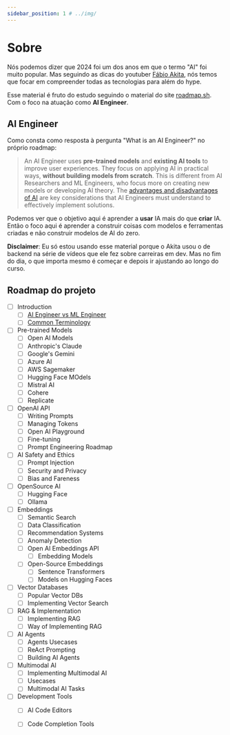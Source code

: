 ```yaml
---
sidebar_position: 1 # ../img/
---
```


# Sobre

Nós podemos dizer que 2024 foi um dos anos em que o termo "AI" foi muito popular. Mas seguindo as dicas do youtuber  [Fábio Akita](https://www.youtube.com/@Akitando), nós temos que focar em compreender todas as tecnologias para além do hype.

Esse material é fruto do estudo seguindo o material do site [roadmap.sh](https://roadmap.sh/ai-engineer). Com o foco na atuação como **AI Engineer**.

## AI Engineer

Como consta como resposta à pergunta "What is an AI Engineer?" no próprio roadmap:
  
> An AI Engineer uses **pre-trained models** and **existing AI tools** to improve user experiences. They focus on applying AI in practical ways, **without building models from scratch**. This is different from AI Researchers and ML Engineers, who focus more on creating new models or developing AI theory. The [advantages and disadvantages of AI](https://towardsdatascience.com/advantages-and-disadvantages-of-artificial-intelligence-182a5ef6588c) are key considerations that AI Engineers must understand to effectively implement solutions.

Podemos ver que o objetivo aqui é aprender a **usar** IA mais do que **criar** IA. Então o foco aqui é aprender a construir coisas com modelos e ferramentas criadas e não construir modelos de AI do zero.

**Disclaimer**: Eu só estou usando esse material porque o Akita usou o de backend na série de vídeos que ele fez sobre carreiras em dev. Mas no fim do dia, o que importa mesmo é começar e depois ir ajustando ao longo do curso.

## Roadmap do projeto

- [ ] Introduction
  - [ ] [AI Engineer vs ML Engineer](../01-ai-engineer/02-intro/01-ai-ml.md)
  - [ ] [Common Terminology](../01-ai-engineer/02-intro/02-Terminologia.md)
- [ ] Pre-trained Models
  - [ ] Open AI Models
  - [ ] Anthropic's Claude
  - [ ] Google's Gemini
  - [ ] Azure AI
  - [ ] AWS Sagemaker
  - [ ] Hugging Face MOdels
  - [ ] Mistral AI
  - [ ] Cohere
  - [ ] Replicate
- [ ] OpenAI API
  - [ ] Writing Prompts
  - [ ] Managing Tokens
  - [ ] Open AI Playground
  - [ ] Fine-tuning
  - [ ] Prompt Engineering Roadmap
- [ ] AI Safety and Ethics
  - [ ] Prompt Injection
  - [ ] Security and Privacy
  - [ ] Bias and Fareness
- [ ] OpenSource AI
  - [ ] Hugging Face
  - [ ] Ollama
- [ ] Embeddings
  - [ ] Semantic Search
  - [ ] Data Classification
  - [ ] Recommendation Systems
  - [ ] Anomaly Detection
  - [ ] Open AI Embeddings API
    - [ ] Embedding Models
  - [ ] Open-Source Embeddings
    - [ ] Sentence Transformers
    - [ ] Models on Hugging Faces
- [ ] Vector Databases
  - [ ] Popular Vector DBs
  - [ ] Implementing Vector Search
- [ ] RAG & Implementation
  - [ ] Implementing RAG
  - [ ] Way of Implementing RAG
- [ ] AI Agents
  - [ ] Agents Usecases
  - [ ] ReAct Prompting
  - [ ] Building AI Agents
- [ ] Multimodal AI
  - [ ] Implementing Multimodal AI
  - [ ] Usecases
  - [ ] Multimodal AI Tasks
- [ ] Development Tools
  - [ ] AI Code Editors
  - [ ] Code Completion Tools

